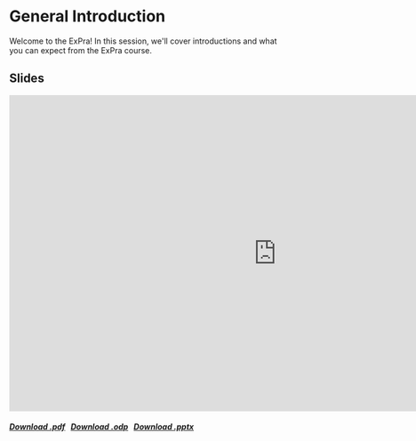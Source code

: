 # General Introduction

Welcome to the ExPra! In this session, we'll cover introductions and what you can expect from the ExPra course.

## Slides

<iframe src="https://docs.google.com/presentation/d/e/2PACX-1vR0TTLNHLKpSa34OnS9lDgsT077p7vKljrHd34RWpAnYJVy9UPRaIGqjNsi4ls8CunVuTteWXrMfeQ_/pub?start=false&loop=false" frameborder="0" width="960" height="569" allowfullscreen="true" mozallowfullscreen="true" webkitallowfullscreen="true"></iframe>

<h5>
<a href=https://docs.google.com/presentation/d/1mFb9EIZ045CgCtDXfGzYQG1cI3GqZ9JvNASho_6CQRQ/export/pdf><i class="fa-solid fa-file-pdf"></i> Download .pdf</a>
&nbsp;
<a href=https://docs.google.com/presentation/d/1mFb9EIZ045CgCtDXfGzYQG1cI3GqZ9JvNASho_6CQRQ/export/odp><i class="fa-solid fa-file"></i> Download .odp</a>
&nbsp;
<a href=https://docs.google.com/presentation/d/1mFb9EIZ045CgCtDXfGzYQG1cI3GqZ9JvNASho_6CQRQ/export/pptx><i class="fa-solid fa-file-powerpoint"></i> Download .pptx</a>
</h5>